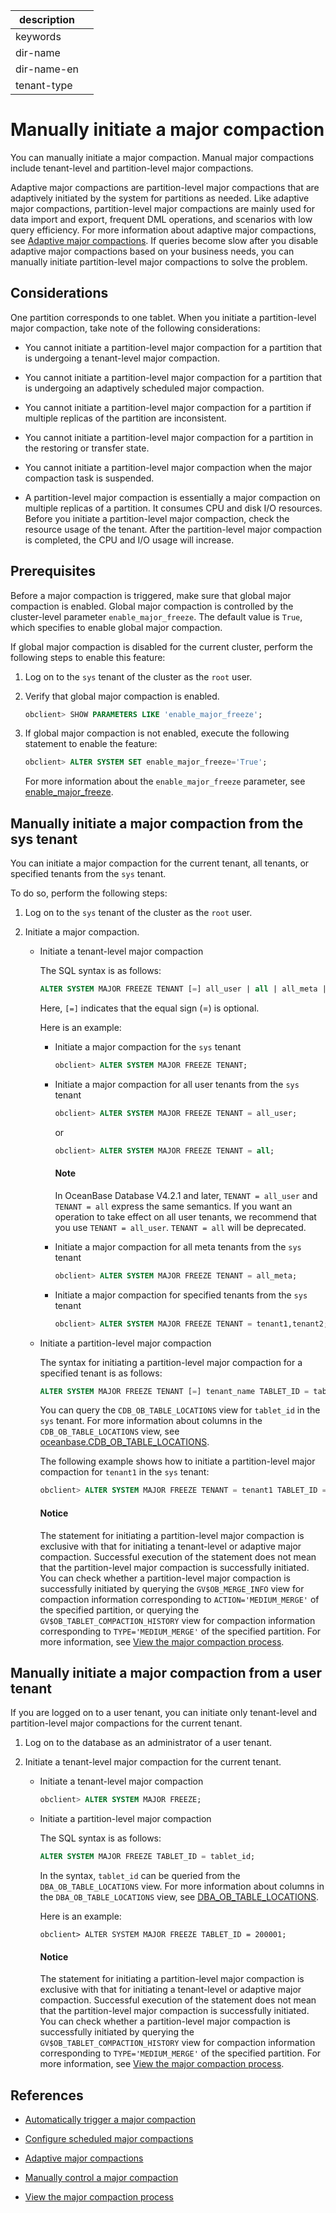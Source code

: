 | description ||
|---|---|
| keywords ||
| dir-name ||
| dir-name-en ||
| tenant-type ||

# Manually initiate a major compaction

You can manually initiate a major compaction. Manual major compactions include tenant-level and partition-level major compactions.

Adaptive major compactions are partition-level major compactions that are adaptively initiated by the system for partitions as needed. Like adaptive major compactions, partition-level major compactions are mainly used for data import and export, frequent DML operations, and scenarios with low query efficiency. For more information about adaptive major compactions, see [Adaptive major compactions](320.adaptive-compavtion.md). If queries become slow after you disable adaptive major compactions based on your business needs, you can manually initiate partition-level major compactions to solve the problem.

## Considerations

One partition corresponds to one tablet. When you initiate a partition-level major compaction, take note of the following considerations:

* You cannot initiate a partition-level major compaction for a partition that is undergoing a tenant-level major compaction.

* You cannot initiate a partition-level major compaction for a partition that is undergoing an adaptively scheduled major compaction.

* You cannot initiate a partition-level major compaction for a partition if multiple replicas of the partition are inconsistent.

* You cannot initiate a partition-level major compaction for a partition in the restoring or transfer state.

* You cannot initiate a partition-level major compaction when the major compaction task is suspended.

* A partition-level major compaction is essentially a major compaction on multiple replicas of a partition. It consumes CPU and disk I/O resources. Before you initiate a partition-level major compaction, check the resource usage of the tenant. After the partition-level major compaction is completed, the CPU and I/O usage will increase.

## Prerequisites

Before a major compaction is triggered, make sure that global major compaction is enabled. Global major compaction is controlled by the cluster-level parameter `enable_major_freeze`. The default value is `True`, which specifies to enable global major compaction.

If global major compaction is disabled for the current cluster, perform the following steps to enable this feature:

1. Log on to the `sys` tenant of the cluster as the `root` user.

2. Verify that global major compaction is enabled.

   ```sql
   obclient> SHOW PARAMETERS LIKE 'enable_major_freeze';
   ```

3. If global major compaction is not enabled, execute the following statement to enable the feature:

   ```sql
   obclient> ALTER SYSTEM SET enable_major_freeze='True';
   ```

   For more information about the `enable_major_freeze` parameter, see [enable_major_freeze](../../../800.configuration-items-and-system-variables/100.system-configuration-items/300.cluster-level-configuration-items/7000.enable_major_freeze.md).

## Manually initiate a major compaction from the sys tenant

You can initiate a major compaction for the current tenant, all tenants, or specified tenants from the `sys` tenant.

To do so, perform the following steps:

1. Log on to the `sys` tenant of the cluster as the `root` user.

2. Initiate a major compaction.

   * Initiate a tenant-level major compaction

      The SQL syntax is as follows:

      ```sql
      ALTER SYSTEM MAJOR FREEZE TENANT [=] all_user | all | all_meta | tenant_name [, tenant_name ...];
      ```

      Here, `[=]` indicates that the equal sign (=) is optional.

      Here is an example:

      * Initiate a major compaction for the `sys` tenant

         ```sql
         obclient> ALTER SYSTEM MAJOR FREEZE TENANT;
         ```

      * Initiate a major compaction for all user tenants from the `sys` tenant

         ```sql
         obclient> ALTER SYSTEM MAJOR FREEZE TENANT = all_user;
         ```

         or

         ```sql
         obclient> ALTER SYSTEM MAJOR FREEZE TENANT = all;
         ```

        <main id="notice" type='explain'>
        <h4>Note</h4>
        <p>In OceanBase Database V4.2.1 and later, <code>TENANT = all_user</code> and <code>TENANT = all</code> express the same semantics. If you want an operation to take effect on all user tenants, we recommend that you use <code>TENANT = all_user</code>. <code>TENANT = all</code> will be deprecated. </p>
        </main>

      * Initiate a major compaction for all meta tenants from the `sys` tenant

         ```sql
         obclient> ALTER SYSTEM MAJOR FREEZE TENANT = all_meta;
         ```

      * Initiate a major compaction for specified tenants from the `sys` tenant

         ```sql
         obclient> ALTER SYSTEM MAJOR FREEZE TENANT = tenant1,tenant2;
         ```

   * Initiate a partition-level major compaction

      The syntax for initiating a partition-level major compaction for a specified tenant is as follows:

      ```sql
      ALTER SYSTEM MAJOR FREEZE TENANT [=] tenant_name TABLET_ID = tablet_id;
      ```

      You can query the `CDB_OB_TABLE_LOCATIONS` view for `tablet_id` in the `sys` tenant. For more information about columns in the `CDB_OB_TABLE_LOCATIONS` view, see [oceanbase.CDB_OB_TABLE_LOCATIONS](../../../700.system-views/300.system-view-of-sys-tenant/200.dictionary-view-of-sys-tenant/10600.o-cdb_ob_table_locations-of-sys-tenant.md).

      The following example shows how to initiate a partition-level major compaction for `tenant1` in the `sys` tenant:

      ```sql
      obclient> ALTER SYSTEM MAJOR FREEZE TENANT = tenant1 TABLET_ID = 200001;
      ```

      <main id="notice" type='notice'>
      <h4>Notice</h4>
      <p>The statement for initiating a partition-level major compaction is exclusive with that for initiating a tenant-level or adaptive major compaction. Successful execution of the statement does not mean that the partition-level major compaction is successfully initiated. You can check whether a partition-level major compaction is successfully initiated by querying the <code>GV$OB_MERGE_INFO</code> view for compaction information corresponding to <code>ACTION='MEDIUM_MERGE'</code> of the specified partition, or querying the <code>GV$OB_TABLET_COMPACTION_HISTORY</code> view for compaction information corresponding to <code>TYPE='MEDIUM_MERGE'</code> of the specified partition. For more information, see <a href="500.view-merge-process.md">View the major compaction process</a>. </li></p>
      </main>

## Manually initiate a major compaction from a user tenant

If you are logged on to a user tenant, you can initiate only tenant-level and partition-level major compactions for the current tenant.

1. Log on to the database as an administrator of a user tenant.

2. Initiate a tenant-level major compaction for the current tenant.

   * Initiate a tenant-level major compaction

      ```sql
      obclient> ALTER SYSTEM MAJOR FREEZE;
      ```

   * Initiate a partition-level major compaction

      The SQL syntax is as follows:

      ```sql
      ALTER SYSTEM MAJOR FREEZE TABLET_ID = tablet_id;
      ```

      In the syntax, `tablet_id` can be queried from the `DBA_OB_TABLE_LOCATIONS` view. For more information about columns in the `DBA_OB_TABLE_LOCATIONS` view, see [DBA_OB_TABLE_LOCATIONS](../../../700.system-views/400.system-view-of-mysql-mode/200.dictionary-view-of-mysql-mode/11200.o-dba_ob_table_locations-of-mysql-mode.md).

      Here is an example:

      ```shell
      obclient> ALTER SYSTEM MAJOR FREEZE TABLET_ID = 200001;
      ```

      <main id="notice" type='notice'>
      <h4>Notice</h4>
      <p>The statement for initiating a partition-level major compaction is exclusive with that for initiating a tenant-level or adaptive major compaction. Successful execution of the statement does not mean that the partition-level major compaction is successfully initiated. You can check whether a partition-level major compaction is successfully initiated by querying the <code>GV$OB_TABLET_COMPACTION_HISTORY</code> view for compaction information corresponding to <code>TYPE='MEDIUM_MERGE'</code> of the specified partition. For more information, see <a href="500.view-merge-process.md">View the major compaction process</a>. </li></p>
      </main>

## References

* [Automatically trigger a major compaction](../200.merge-management/200.automatic-merge-triggering.md)

* [Configure scheduled major compactions](../200.merge-management/300.scheduled-trigger-merge.md)

* [Adaptive major compactions](320.adaptive-compavtion.md)

* [Manually control a major compaction](../200.merge-management/500.manually-control-a-merge.md)

* [View the major compaction process](../200.merge-management/500.view-merge-process.md)